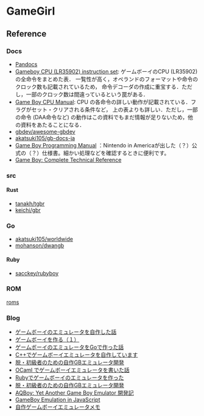 # GameGirl

## Reference

### Docs

- [Pandocs](https://gbdev.io/pandocs/)
- [Gameboy CPU (LR35902) instruction set](http://www.pastraiser.com/cpu/gameboy/gameboy_opcodes.html):
  ゲームボーイのCPU (LR35902) の全命令をまとめた表． 一覧性が高く，オペランドのフォーマットや命令のクロック数も記載されているため，
  命令デコーダの作成に重宝する．ただし，一部のクロック数は間違っているという罠がある．
- [Game Boy CPU Manual](http://marc.rawer.de/Gameboy/Docs/GBCPUman.pdf): CPU の各命令の詳しい動作が記載されている．フラグがセット・クリアされる条件など，
  上の表よりも詳しい．ただし，一部の命令 (DAA命令など) の動作はこの資料でもまだ情報が足りないため，他の資料をあたることになる．
- [gbdev/awesome-gbdev](https://github.com/gbdev/awesome-gbdev)
- [akatsuki105/gb-docs-ja](https://github.com/akatsuki105/gb-docs-ja)
- [Game Boy Programming Manual](https://web.archive.org/web/20150513170240/http://www.chrisantonellis.com:80/files/gameboy/gb-programming-manual.pdf)
  ：Nintendo in Americaが出した（？）公式の（？）仕様書。細かい処理などを確認するときに便利です。
- [Game Boy: Complete Technical Reference](https://gekkio.fi/files/gb-docs/gbctr.pdf)

### src

#### Rust

- [tanakh/tgbr](https://github.com/tanakh/tgbr)
- [keichi/gbr](https://github.com/keichi/gbr)

### Go

- [akatsuki105/worldwide](https://github.com/akatsuki105/worldwide)
- [mohanson/dwangb](https://github.com/akashin/dwangb)

#### Ruby

- [sacckey/rubyboy](https://github.com/sacckey/rubyboy)

### ROM

[roms](https//github.com/smirror/GameGirl/tree/main/roms)

### Blog

- [ゲームボーイのエミュレータを自作した話](https://keichi.dev/post/write-yourself-a-game-boy-emulator/)
- [ゲームボーイを作る（１）](https://www.tech-diningyo.info/entry/2021/07/10/222140)
- [ゲームボーイのエミュレータをGoで作った話](https://zenn.dev/akatsuki/articles/ec95ab95f0e89ea8c38f)
- [C++でゲームボーイエミュレータを自作しています](https://voidproc.com/blog/archives/664)
- [脱・初級者のための自作GBエミュレータ開発](https://www.docswell.com/s/linoscope/ZNRRXL-game-boy-emulator-ocaml)
- [OCaml でゲームボーイエミュレータを書いた話](https://qiita.com/linoscope/items/244d931aaae07df2c27e)
- [Rubyでゲームボーイのエミュレータを作った](https://zenn.dev/sacckey/articles/05b6eb6ea89662)
- [脱・初級者のための自作GBエミュレータ開発](https://www.docswell.com/s/linoscope/ZNRRXL-game-boy-emulator-ocaml)
- [AQBoy: Yet Another Game Boy Emulator 開発記](https://hackmd.io/@anqou/HJcvRrwy9)
- [GameBoy Emulation in JavaScript](https://imrannazar.com/series/gameboy-emulation-in-javascript)
- [自作ゲームボーイエミュレータメモ](https://qiita.com/kmtoki/items/578e8e57ab0e76590d6d)